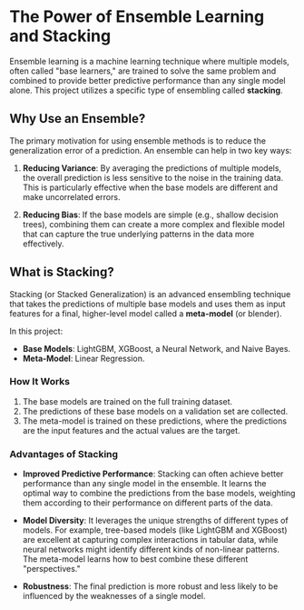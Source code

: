 # The Power of Ensemble Learning and Stacking

Ensemble learning is a machine learning technique where multiple models, often called "base learners," are trained to solve the same problem and combined to provide better predictive performance than any single model alone. This project utilizes a specific type of ensembling called **stacking**.

## Why Use an Ensemble?

The primary motivation for using ensemble methods is to reduce the generalization error of a prediction. An ensemble can help in two key ways:

1.  **Reducing Variance**: By averaging the predictions of multiple models, the overall prediction is less sensitive to the noise in the training data. This is particularly effective when the base models are different and make uncorrelated errors.

2.  **Reducing Bias**: If the base models are simple (e.g., shallow decision trees), combining them can create a more complex and flexible model that can capture the true underlying patterns in the data more effectively.

## What is Stacking?

Stacking (or Stacked Generalization) is an advanced ensembling technique that takes the predictions of multiple base models and uses them as input features for a final, higher-level model called a **meta-model** (or blender).

In this project:

-   **Base Models**: LightGBM, XGBoost, a Neural Network, and Naive Bayes.
-   **Meta-Model**: Linear Regression.

### How It Works

1.  The base models are trained on the full training dataset.
2.  The predictions of these base models on a validation set are collected.
3.  The meta-model is trained on these predictions, where the predictions are the input features and the actual values are the target.

### Advantages of Stacking

-   **Improved Predictive Performance**: Stacking can often achieve better performance than any single model in the ensemble. It learns the optimal way to combine the predictions from the base models, weighting them according to their performance on different parts of the data.

-   **Model Diversity**: It leverages the unique strengths of different types of models. For example, tree-based models (like LightGBM and XGBoost) are excellent at capturing complex interactions in tabular data, while neural networks might identify different kinds of non-linear patterns. The meta-model learns how to best combine these different "perspectives."

-   **Robustness**: The final prediction is more robust and less likely to be influenced by the weaknesses of a single model.
